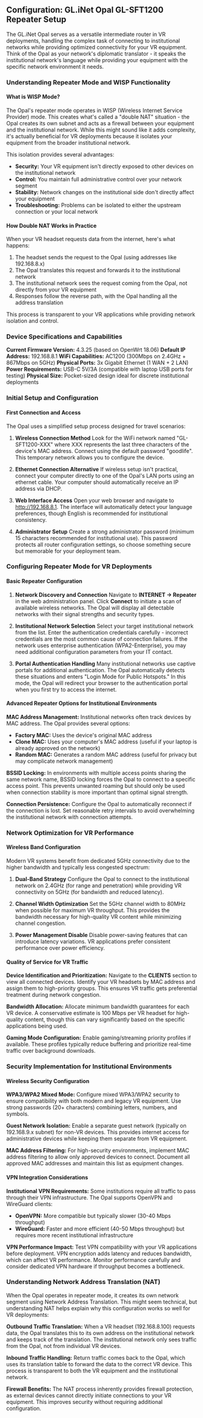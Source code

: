 ## Configuration: GL.iNet Opal GL-SFT1200 Repeater Setup

The GL.iNet Opal serves as a versatile intermediate router in VR deployments, handling the complex task of connecting to institutional networks while providing optimized connectivity for your VR equipment. Think of the Opal as your network's diplomatic translator - it speaks the institutional network's language while providing your equipment with the specific network environment it needs.

### Understanding Repeater Mode and WISP Functionality

#### What is WISP Mode?

The Opal's repeater mode operates in WISP (Wireless Internet Service Provider) mode. This creates what's called a "double NAT" situation - the Opal creates its own subnet and acts as a firewall between your equipment and the institutional network. While this might sound like it adds complexity, it's actually beneficial for VR deployments because it isolates your equipment from the broader institutional network.

This isolation provides several advantages:
- **Security:** Your VR equipment isn't directly exposed to other devices on the institutional network
- **Control:** You maintain full administrative control over your network segment
- **Stability:** Network changes on the institutional side don't directly affect your equipment
- **Troubleshooting:** Problems can be isolated to either the upstream connection or your local network

#### How Double NAT Works in Practice

When your VR headset requests data from the internet, here's what happens:
1. The headset sends the request to the Opal (using addresses like 192.168.8.x)
2. The Opal translates this request and forwards it to the institutional network
3. The institutional network sees the request coming from the Opal, not directly from your VR equipment
4. Responses follow the reverse path, with the Opal handling all the address translation

This process is transparent to your VR applications while providing network isolation and control.

### Device Specifications and Capabilities

**Current Firmware Version:** 4.3.25 (based on OpenWrt 18.06)
**Default IP Address:** 192.168.8.1
**WiFi Capabilities:** AC1200 (300Mbps on 2.4GHz + 867Mbps on 5GHz)
**Physical Ports:** 3x Gigabit Ethernet (1 WAN + 2 LAN)
**Power Requirements:** USB-C 5V/3A (compatible with laptop USB ports for testing)
**Physical Size:** Pocket-sized design ideal for discrete institutional deployments

### Initial Setup and Configuration

#### First Connection and Access

The Opal uses a simplified setup process designed for travel scenarios:

1. **Wireless Connection Method**
Look for the WiFi network named "GL-SFT1200-XXX" where XXX represents the last three characters of the device's MAC address. Connect using the default password "goodlife". This temporary network allows you to configure the device.

2. **Ethernet Connection Alternative**
If wireless setup isn't practical, connect your computer directly to one of the Opal's LAN ports using an ethernet cable. Your computer should automatically receive an IP address via DHCP.

3. **Web Interface Access**
Open your web browser and navigate to http://192.168.8.1. The interface will automatically detect your language preferences, though English is recommended for institutional consistency.

4. **Administrator Setup**
Create a strong administrator password (minimum 15 characters recommended for institutional use). This password protects all router configuration settings, so choose something secure but memorable for your deployment team.

### Configuring Repeater Mode for VR Deployments

#### Basic Repeater Configuration

1. **Network Discovery and Connection**
Navigate to **INTERNET → Repeater** in the web administration panel. Click **Connect** to initiate a scan of available wireless networks. The Opal will display all detectable networks with their signal strengths and security types.

2. **Institutional Network Selection**
Select your target institutional network from the list. Enter the authentication credentials carefully - incorrect credentials are the most common cause of connection failures. If the network uses enterprise authentication (WPA2-Enterprise), you may need additional configuration parameters from your IT contact.

3. **Portal Authentication Handling**
Many institutional networks use captive portals for additional authentication. The Opal automatically detects these situations and enters "Login Mode for Public Hotspots." In this mode, the Opal will redirect your browser to the authentication portal when you first try to access the internet.

#### Advanced Repeater Options for Institutional Environments

**MAC Address Management:**
Institutional networks often track devices by MAC address. The Opal provides several options:
- **Factory MAC:** Uses the device's original MAC address
- **Clone MAC:** Uses your computer's MAC address (useful if your laptop is already approved on the network)
- **Random MAC:** Generates a random MAC address (useful for privacy but may complicate network management)

**BSSID Locking:**
In environments with multiple access points sharing the same network name, BSSID locking forces the Opal to connect to a specific access point. This prevents unwanted roaming but should only be used when connection stability is more important than optimal signal strength.

**Connection Persistence:**
Configure the Opal to automatically reconnect if the connection is lost. Set reasonable retry intervals to avoid overwhelming the institutional network with connection attempts.

### Network Optimization for VR Performance

#### Wireless Band Configuration

Modern VR systems benefit from dedicated 5GHz connectivity due to the higher bandwidth and typically less congested spectrum:

1. **Dual-Band Strategy**
Configure the Opal to connect to the institutional network on 2.4GHz (for range and penetration) while providing VR connectivity on 5GHz (for bandwidth and reduced latency).

2. **Channel Width Optimization**
Set the 5GHz channel width to 80MHz when possible for maximum VR throughput. This provides the bandwidth necessary for high-quality VR content while minimizing channel congestion.

3. **Power Management Disable**
Disable power-saving features that can introduce latency variations. VR applications prefer consistent performance over power efficiency.

#### Quality of Service for VR Traffic

**Device Identification and Prioritization:**
Navigate to the **CLIENTS** section to view all connected devices. Identify your VR headsets by MAC address and assign them to high-priority groups. This ensures VR traffic gets preferential treatment during network congestion.

**Bandwidth Allocation:**
Allocate minimum bandwidth guarantees for each VR device. A conservative estimate is 100 Mbps per VR headset for high-quality content, though this can vary significantly based on the specific applications being used.

**Gaming Mode Configuration:**
Enable gaming/streaming priority profiles if available. These profiles typically reduce buffering and prioritize real-time traffic over background downloads.

### Security Implementation for Institutional Environments

#### Wireless Security Configuration

**WPA3/WPA2 Mixed Mode:**
Configure mixed WPA3/WPA2 security to ensure compatibility with both modern and legacy VR equipment. Use strong passwords (20+ characters) combining letters, numbers, and symbols.

**Guest Network Isolation:**
Enable a separate guest network (typically on 192.168.9.x subnet) for non-VR devices. This provides internet access for administrative devices while keeping them separate from VR equipment.

**MAC Address Filtering:**
For high-security environments, implement MAC address filtering to allow only approved devices to connect. Document all approved MAC addresses and maintain this list as equipment changes.

#### VPN Integration Considerations

**Institutional VPN Requirements:**
Some institutions require all traffic to pass through their VPN infrastructure. The Opal supports OpenVPN and WireGuard clients:
- **OpenVPN:** More compatible but typically slower (30-40 Mbps throughput)
- **WireGuard:** Faster and more efficient (40-50 Mbps throughput) but requires more recent institutional infrastructure

**VPN Performance Impact:**
Test VPN compatibility with your VR applications before deployment. VPN encryption adds latency and reduces bandwidth, which can affect VR performance. Monitor performance carefully and consider dedicated VPN hardware if throughput becomes a bottleneck.

### Understanding Network Address Translation (NAT)

When the Opal operates in repeater mode, it creates its own network segment using Network Address Translation. This might seem technical, but understanding NAT helps explain why this configuration works so well for VR deployments:

**Outbound Traffic Translation:**
When a VR headset (192.168.8.100) requests data, the Opal translates this to its own address on the institutional network and keeps track of the translation. The institutional network only sees traffic from the Opal, not from individual VR devices.

**Inbound Traffic Handling:**
Return traffic comes back to the Opal, which uses its translation table to forward the data to the correct VR device. This process is transparent to both the VR equipment and the institutional network.

**Firewall Benefits:**
The NAT process inherently provides firewall protection, as external devices cannot directly initiate connections to your VR equipment. This improves security without requiring additional configuration.
